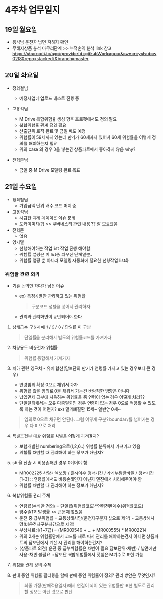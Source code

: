 # 4주차 업무일지

## 19일 월요일

*  용석님 운전자 납면 저해지 확인
*  무해지상품 분석 마무리단계 >> 누적손익 분석  link 참고
<https://stackedit.io/app#providerId=githubWorkspace&owner=yshadow0218&repo=stackedit&branch=master>

## 20일 화요일

*  정의철님 
   - 예정사업비 업로드 테스트 진행 중
   
 *  고용석님
    - M Drive 복합위험률 생성 향후 프로펫에서도 정의 필요
    - 복합위험률 관계 정의 필요
    - 산출단위 로직 완료 및 금일 배포 예정
    - 위험률이 59세까지 있는데 만기가 60세까지 있어서 60세 위험률을 어떻게 정의를 해야하는지 필요
    -  위의 case 의 경우 0을 넣는건 상품파트에서 좋아하지 않음 why?
  
  * 전혁준님
     -  금일 중 M Drive 모델링 완료 목표
    
## 21일 수요일
* 정의철님 
  - 가입금액 단위 배수 코드 머지 중
* 고용석님
  - 시급한 과제 레이아웃 이슈 문제 
  - 도커이미지(?) >> 쿠버네스티 관련 내용 ?? 잘 모르겠음
 * 전혁준 
   - 없음 
  * 양시열
    -  선행해야하는 작업 list 작업 진행 해야함
    - 위험률 맵핑은 이 list중 최우선 단계일뿐.. 
    - 위험률 맵핑 뿐 아니라 모델링 자동화에 필요한 선행작업  list화 
    
 ### 위험률 관련 회의
* 기존 논의만 하다가 남은 이슈
   - ex) 특정성별만 관리하고 있는 위험률 
        > 구분코드 성별을 넣어서 관리하자
                
   - 관리와 관리화면이 동반되어야 한다
  
 1. 상해급수 구분자에 1 / 2 / 3 / 단일률 이 구분 
     > 단일률을 분리해서 별도의 위험률코드를 가져가자
   
 2. 차량용도 비운전자 위험률 
     > 위험률 통합해서 가져가자 
   
 3. 치아 관련 영구치 - 유치 합산(담보단의 만기가 연령률 가지고 있는 경우보다 큰 경우)
    - 연령범위 확장 0으로 채워서 가자
    - 위험률 값을 임의로 0을 채워서 가는건 바람직한 방향은 아니다 
    - 납입면제 급부에 사용하는 위험률을 중 연령이 없는 경우 어떻게 처리??
    - 단일탈퇴에서는 오류 다중탈퇴인 경우 연령이 없는 경우 0으로 적용할 수 있도록 하는 것이 어떤지?
     ex) 말기폐질환 15세~  일반암 0세~
     > 임의로 0으로 채우면 안된다.  그럼 어떻게 구분? boundary를 넘어가는 경우 다 0 으로 처리
     
 4. 특별조건부 대상 위험률 식별을 어떻게 가져갈지?
    - 보험개발원 numbering으로(1,2,6..) 위험률 분류해서 가져가고 있음 
    - 위험률 채번할 때 관리해야 하는 정보가 아닌지?
    
 5. s비율 산출 시 비용손해인 경우 0이어야 함
    - MR002225 차량가액보장  / 출시이후 경과기간 / 자기부담금비율 / 경과기간 [1-3] 
      :: 연령률에서도  비용손해인지 아닌지 엔진에서 처리해주어야 함
    - 위험률 채번할 때 관리해야 하는 정보가 아닌지?
 6. 복합위험률 관리 주체
    - 연령률(수식만 정의) = 단일률(위험률코드)*연령전환계수(위험률코드)   
    - 암수술1회 발생률 >> 큰문제 없었음
    - 운전 중 급부위험률 = 교통상해사망(운전자구분자 값으로 제약) - 교통상해사망(비운전자구분자값으로 제약)
    - 부상치료비(1~7급) = (MR000549 + ... + MR000555) * MR002214
    - 위의 2개는 위험률단에서 코드를 새로 따서 관리를 해야하는건지 아니면 상품파트의 담보단에서 계산 시 관리를 해야하는건지?
    - (상품파트 의견) 운전 중 급부위험률은 채번이 필요(담보단위-채번) / 납면에만 사용-채번 불필요 
      :: 담보단 복합위험률에서 덧셈은 M기수로 표현 가능
  7. 위험률 관계 정의 주체
     > 
  
  9. 판매 중인 위험률 필터링을 할때 판매 중인 위험률이 정의? 관리 방안은 무엇인지? 
     >  최종 개정(판매적용일자)에서 연결이 되어 있는 위험률만 표현
     > 별도로 관리 할 정보는 아닌 것으로 판단
<!--stackedit_data:
eyJoaXN0b3J5IjpbOTg1NDQxNTM1LC0yNzEyMTYwNDgsMTUyNj
I4Mjg2MiwtMTg4MzM0OTIzNiw5Nzc3Mjk0MjAsNjA5NDI4MzQ3
XX0=
-->